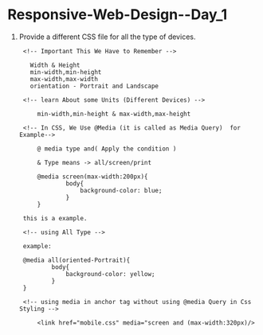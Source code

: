 # Responsive-Web-Design--Day_1

1. Provide a different CSS file for all the type of devices.

        <!-- Important This We Have to Remember -->

          Width & Height
          min-width,min-height
          max-width,max-width
          orientation - Portrait and Landscape

        <!-- learn About some Units (Different Devices) -->

            min-width,min-height & max-width,max-height

        <!-- In CSS, We Use @Media (it is called as Media Query)  for Example-->

            @ media type and( Apply the condition )

            & Type means -> all/screen/print

            @media screen(max-width:200px){
                    body{
                        background-color: blue;
                    }
            }

        this is a example.

        <!-- using All Type --> 

        example:

        @media all(oriented-Portrait){
                body{
                    background-color: yellow;
                }
        }

        <!-- using media in anchor tag without using @media Query in Css Styling -->

            <link href="mobile.css" media="screen and (max-width:320px)/>
